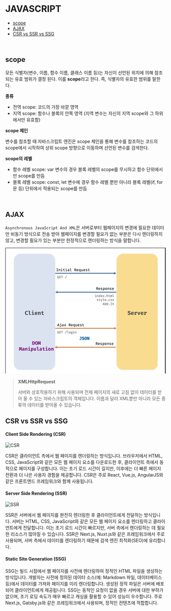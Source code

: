 # JAVASCRIPT

- [scope](#scope)
- [AJAX](#AJAX)
- [CSR vs SSR vs SSG](#csr-vs-ssr-vs-ssg)

<br>

## scope

모든 식별자(변수, 이름, 함수 이름, 클래스 이름 등)는 자신이 선언된 위치에 의해 참조되는 유효 범위가 결정 된다. 이를 **scope**라고 한다. 즉, 식별자의 유효한 범위를 말한다.

**종류**

- 전역 scope: 코드의 가장 바깥 영역
- 지역 scope: 함수나 블록의 안쪽 영역 (지역 변수는 자신의 지역 scope와 그 하위에서만 유효함)

**scope 체인**

변수를 참조할 때 자바스크립트 엔진은 scope 체인을 통해 변수를 참조하는 코드의 scope에서 시작하여 상위 scope 방향으로 이동하며 선언된 변수를 검색한다.

**scope의 레벨**

- 함수 레벨 scope: var 변수의 경우 블록 레벨의 scope를 무시하고 함수 단위에서만 scope를 만듬
- 블록 레벨 scope: const, let 변수에 경우 함수 레벨 뿐만 아니라 블록 레벨(if, for문 등) 단위에서 적용되는 scope를 만듬

<br>

## AJAX

`Asynchronous JavaScript And XML`은 서버로부터 웹페이지의 변경에 필요한 데이터만 비동기 방식으로 전송 받아 웹페이지를 변경할 필요가 없는 부분은 다시 렌더링하지 않고, 변경할 필요가 있는 부분만 한정적으로 렌더링하는 방식을 말합니다.

![image-20230711051603457](https://raw.githubusercontent.com/ddullgi/image_sever/master/img/image-20230711051603457.png)

> **XMLHttpRequest**
>
> 서버와 상호작용하기 위해 사용되며 전체 페이지의 새로 고침 없이 데이터를 받아 올 수 있는 자바스크립트의 객체입니다. 이름과 달리 XML뿐만 아니라 모든 종류의 데이터를 받아올 수 있습니다.

## CSR vs SSR vs SSG

#### Client Side Rendering (CSR)

![CSR](https://miro.medium.com/v2/resize:fit:720/format:webp/1*CRiH0hUGoS3aoZaIY4H2yg.png)

CSR은 클라이언트 측에서 웹 페이지를 렌더링하는 방식입니다. 브라우저에서 HTML, CSS, JavaScript와 같은 모든 웹 페이지 요소를 다운로드한 후, 클라이언트 측에서 동적으로 페이지를 구성합니다. 이는 초기 로드 시간이 길지만, 이후에는 더 빠른 페이지 전환과 더 나은 사용자 경험을 제공합니다. CSR은 주로 React, Vue.js, AngularJS와 같은 프론트엔드 프레임워크와 함께 사용됩니다.

#### Server Side Rendering (SSR)

![SSR](https://miro.medium.com/v2/resize:fit:720/format:webp/1*jJkEQpgZ8waQ5P-W5lhxuQ.png)

SSR은 서버에서 웹 페이지를 완전히 렌더링한 후 클라이언트에게 전달하는 방식입니다. 서버는 HTML, CSS, JavaScript와 같은 모든 웹 페이지 요소를 렌더링하고 클라이언트에게 전달합니다. 이는 초기 로드 시간이 빠르지만, 서버 측에서 렌더링하는 데 필요한 리소스가 많아질 수 있습니다. SSR은 Next.js, Nuxt.js와 같은 프레임워크에서 주로 사용되며, 서버 측에서 데이터를 렌더링하기 때문에 검색 엔진 최적화(SEO)에 유리합니다.

#### Static Site Generation (SSG)

SSG는 빌드 시점에서 웹 페이지를 사전에 렌더링하여 정적인 HTML 파일을 생성하는 방식입니다. 개발자는 사전에 정의된 데이터 소스(예: Markdown 파일, 데이터베이스 등)에서 데이터를 가져와 페이지를 미리 렌더링합니다. 생성된 정적 파일은 서버에 배포되어 클라이언트에게 제공됩니다. SSG는 동적인 요청이 없을 경우 서버에 대한 부하가 없으며, 초기 로딩 속도가 매우 빠르고 캐싱을 활용할 수 있어 성능이 우수합니다. 주로 Next.js, Gatsby.js와 같은 프레임워크에서 사용되며, 정적인 컨텐츠에 적합합니다.
